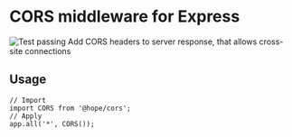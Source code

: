CORS middleware for Express
===========================
![Test passing](https://travis-ci.org/HopeUA/cors.module.svg?branch=master)
Add CORS headers to server response, that allows cross-site connections

Usage
-----
    // Import
    import CORS from '@hope/cors';
    // Apply
    app.all('*', CORS());
